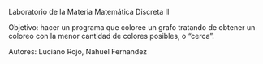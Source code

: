 Laboratorio de la Materia Matemática Discreta II

Objetivo: hacer un programa que coloree un grafo tratando de obtener un coloreo con la menor cantidad de colores posibles, o “cerca”.

Autores: Luciano Rojo, Nahuel Fernandez
